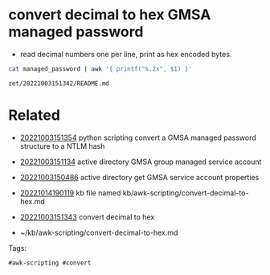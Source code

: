 # convert decimal to hex GMSA managed password

- read decimal numbers one per line, print as hex encoded bytes.
```bash
cat managed_password | awk '{ printf("%.2x", $1) }'
```

` zet/20221003151342/README.md `

# Related

- [20221003151354](/zet/20221003151354/README.md) python scripting convert a GMSA managed password structure to a NTLM hash

- [20221003151134](/zet/20221003151134/README.md) active directory  GMSA group managed service account

- [20221003150486](/zet/20221003150486/README.md) active directory get GMSA service account properties

- [20221014190119](/zet/20221014190119/README.md) kb file named kb/awk-scripting/convert-decimal-to-hex.md
- [20221003151343](/zet/20221003151343/README.md) convert decimal to hex
- ~/kb/awk-scripting/convert-decimal-to-hex.md

Tags:

    #awk-scripting #convert 

